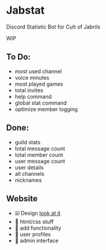 # Jabstat
Discord Statistic Bot for Cult of Jabrils

WIP

## To Do:
- most used channel
- voice minutes
- most played games
- total invites
- help command
- global stat command
- optimize member logging

## Done:
- guild stats
- total message count
- total member count
- user message count
- user details
- all channels
- nicknames

## Website
- :ballot_box_with_check: Design [look at it](https://www.figma.com/file/VpPxVDiVB1lskw7mFZN5ZH92/Drawmania?node-id=0%3A1)
- :black_square_button: html/css stuff
- :black_square_button: add functionality
- :black_square_button: user profiles
- :black_square_button: admin interface
